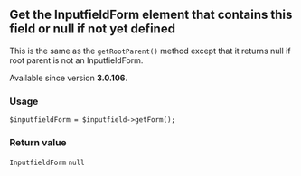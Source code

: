 Get the InputfieldForm element that contains this field or null if not yet defined
----------------------------------------------------------------------------------

This is the same as the `getRootParent()` method except that it returns null if root parent is not an InputfieldForm.

Available since version **3.0.106**.

### Usage

    $inputfieldForm = $inputfield->getForm();

### Return value

`InputfieldForm` `null`

